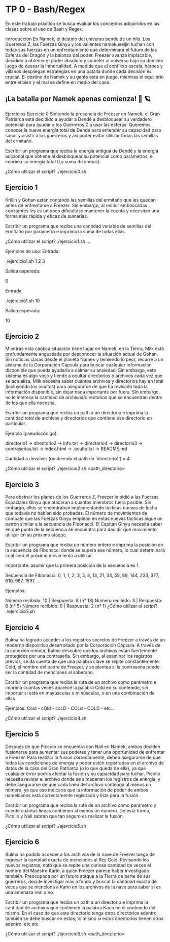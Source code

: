 # TP 0 - Bash/Regex

En este trabajo práctico se busca evaluar los conceptos adquiridos en las clases sobre el uso de Bash y Regex.

Introducción
En Namek, el destino del universo pende de un hilo. Los Guerreros Z, las Fuerzas Ginyu y los valientes namekuseijin luchan con todas sus fuerzas en un enfrentamiento que determinará el futuro de las Esferas del Dragón y la balanza del poder. Freezer avanza implacable, decidido a obtener el poder absoluto y someter al universo bajo su dominio luego de desear la inmortalidad. A medida que el conflicto escala, héroes y villanos despliegan estrategias en una batalla donde cada decisión es crucial. El destino de Namek y su gente está en juego, mientras el equilibrio entre el bien y el mal se define en medio del caos.

## ¡La batalla por Namek apenas comienza! 💫 🪐



Ejercicios
Ejercicio 0
Sintiendo la presencia de Freezer en Namek, el Gran Patriarca está decidido a ayudar a Dendé a desbloquear su verdadero potencial para ayudar a los Guerreros Z a usar las esferas. Queremos conocer la nueva energía total de Dendé para entender su capacidad para sanar y asistir a los guerreros y así poder evitar utilizar todas las semillas del ermitaño.

Escribir un programa que reciba la energía antigua de Dendé y la energía adicional que obtiene al desbloquear su potencial como parámetros, e imprima su energía total (La suma de ambas).

¿Cómo utilizar el script?
./ejercicio0.sh <num1> <num2>


## Ejercicio 1
Krillin y Gohan están contando las semillas del ermitaño que les quedan antes de enfrentarse a Freezer. Sin embargo, al recibir emboscadas constantes les es un poco dificultoso mantener la cuenta y necesitan una forma más rápida y eficaz de sumarlas.

Escribir un programa que reciba una cantidad variable de semillas del ermitaño por parámetro e imprima la suma de todas ellas.

¿Cómo utilizar el script?
./ejercicio1.sh <num1> <num2> <num3> ...

Ejemplos de uso:
Entrada:

./ejercicio1.sh 1 2 3

Salida esperada:

6

Entrada

./ejercicio1.sh 10

Salida esperada:

10



## Ejercicio 2
Mientras esta caótica situación tiene lugar en Namek, en la Tierra, Milk está profundamente angustiada por desconocer la situación actual de Gohan. Sin noticias claras desde el planeta Namek y temiendo lo peor, recurre a un sistema de la Corporación Capsula para buscar cualquier información disponible que pueda ayudarla a calmar su ansiedad. Sin embargo, este sistema es algo viejo y tiende a ocultar directorios o archivos cada vez que se actualiza. Milk necesita saber cuántos archivos y directorios hay en total (incluyendo los ocultos) para asegurarse de que ha revisado toda la información disponible, sin dejar nada importante por fuera. Sin embargo, no le interesa la cantidad de archivos/directorios que se encuentran dentro de los que ella necesita.

Escribir un programa que reciba un path a un directorio e imprima la cantidad total de archivos y directorios que contiene ese directorio en particular.

Ejemplo (pseudocódigo):

directorio1
->  directorio2
    ->  info.txt
    ->  directorio4
->  directorio3
    ->  contraseñas.txt
    ->  index.html
->  .oculto.txt
->  README.md

Cantidad a devolver (recibiendo el path de 'directorio1') = 4

¿Cómo utilizar el script?
./ejercicio2.sh <path_directorio> 



## Ejercicio 3
Para obstruir los planes de los Guerreros Z, Freezer le pidió a las Fuerzas Espaciales Ginyu que atacaran a cuantos miembros fuera posible. Sin embargo, ellos se encontraban implementando tácticas nuevas de lucha que todavía no habían sido probadas. El número de movimientos de combate que las Fuerzas Ginyu emplean en estas nuevas tácticas sigue un patrón similar a la secuencia de Fibonacci. El Capitán Ginyu necesita saber en qué punto de la secuencia se encuentra para decidir qué movimiento utilizar en su próximo ataque.

Escribir un programa que reciba un número entero e imprima la posición en la secuencia de Fibonacci donde se supera ese número, lo cual determinará cuál será el próximo movimiento a utilizar.

Importante: asumir que la primera posición de la secuencia es 1.

Secuencia de Fibonacci:
0, 1, 1, 2, 3, 5, 8, 13, 21, 34, 55, 89, 144, 233, 377, 610, 987, 1597, ...

Ejemplos:

Número recibido: 10 | Respuesta: 8 (n° 13)
Número recibido: 3 | Respuesta: 6 (n° 5)
Número recibido: 0 | Respuesta: 2 (n° 1)
¿Cómo utilizar el script?
./ejercicio3.sh <num> 



## Ejercicio 4
Bulma ha logrado acceder a los registros secretos de Freezer a través de un moderno dispositivo desarrollado por la Corporación Cápsula. A través de la conexión remota, Bulma descubre que los archivos están fuertemente protegidos por una contraseña. Sin embargo, al examinar los registros previos, se da cuenta de que una palabra clave se repite constantemente: Cold, el nombre del padre de Freezer, y se plantea si la contraseña puede ser la cantidad de menciones al soberano.

Escribir un programa que reciba la ruta de un archivo como parámetro e imprima cuántas veces aparece la palabra Cold en su contenido, sin importar si está en mayúsculas o minúsculas, o en una combinación de ellas.

Ejemplos: Cold - cOld - coLD - COLd - COLD - etc...

¿Cómo utilizar el script?
./ejercicio4.sh <archivo>



## Ejercicio 5
Después de que Piccolo se encuentra con Nail en Namek, ambos deciden fusionarse para aumentar sus poderes y tener una oportunidad de enfrentar a Freezer. Para realizar la fusión correctamente, deben asegurarse de que todas las condiciones de energía y poder estén registradas en el archivo de datos de la casa del Gran Patriarca (o lo que queda de ella), ya que cualquier error podría afectar la fusión y su capacidad para luchar. Picollo necesita revisar el archivo donde se almacenan los registros de energía, y debe asegurarse de que cada línea del archivo contenga al menos un número, ya que eso indicaría que la información de poder de ambos namekianos está correctamente registrada y lista para la fusión.

Escribir un programa que reciba la ruta de un archivo como parámetro y cuente cuántas líneas contienen al menos un número. De esta forma, Picollo y Nail sabrán que tan seguro es realizar la fusión.

¿Cómo utilizar el script?
./ejercicio5.sh <archivo>



## Ejercicio 6
Bulma ha podido acceder a los archivos de la nave de Freezer luego de ingresar la cantidad exacta de menciones al Rey Cold. Revisando los nuevos registros, notó qué se repite una curiosa cantidad de veces el nombre del Maestro Karin, a quién Freezer parece haber investigado también. Preocupada por un futuro ataque a la Tierra de parte de sus guerreros, decide investigar más a fondo y buscar la cantidad exacta de veces que se menciona a Karin en los archivos de la nave para saber si es una amenaza real o no.

Escribir un programa que reciba un path a un directorio e imprima la cantidad de archivos que contienen la palabra Karin en el contenido del mismo. En el caso de que este directorio tenga otros directorios adentro, también se debe buscar en estos; lo mismo si estos directorios tienen otros adentro, etc etc

¿Cómo utilizar el script?
./ejercicio6.sh <path_directorio>



